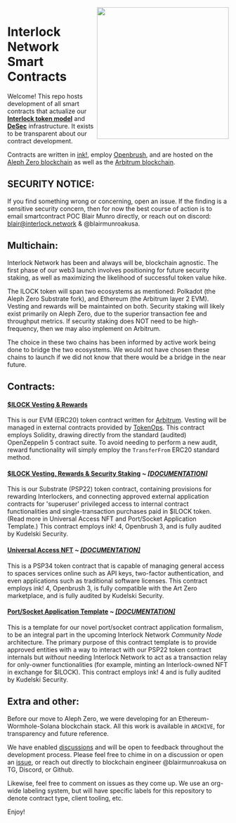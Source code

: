 <img align="right" width="300" height="300" src="https://assets-global.website-files.com/64d9930f57641d176ab09b78/64dde3b1459a01ddf7b4a529_interlock-logo-large.webp">

# Interlock Network Smart Contracts

Welcome! This repo hosts development of all smart contracts that actualize our [**Interlock token model**](https://github.com/interlock-network/interlock-models) and [**DeSec**](https://docs.interlock.network) infrastructure. It exists to be transparent about our contract development.

Contracts are written in [ink!](https://use.ink), employ [Openbrush](https://openbrush.io), and are hosted on the [Aleph Zero blockchain](https://alephzero.org) as well as the [Arbitrum blockchain](https://arbitrum.io).

## SECURITY NOTICE:

If you find something wrong or concerning, open an issue. If the finding is a sensitive security concern, then for now the best course of action is to email smartcontract POC Blair Munro directly, or reach out on discord: [blair@interlock.network](blair@interlock.network) & @blairmunroakusa.

## Multichain:

Interlock Network has been and always will be, blockchain agnostic. The first phase of our web3 launch involves positioning for future security staking, as well as maximizing the likelihood of successful token value hike.

The ILOCK token will span two ecosystems as mentioned: Polkadot (the Aleph Zero Substrate fork), and Ethereum (the Arbitrum layer 2 EVM). Vesting and rewards will be maintainted on both. Security staking will likely exist primarily on Aleph Zero, due to the superior transaction fee and throughput metrics. If security staking does NOT need to be high-frequency, then we may also implement on Arbitrum.

The choice in these two chains has been informed by active work being done to bridge the two ecosystems. We would not have chosen these chains to launch if we did not know that there would be a bridge in the near future.

## Contracts:

#### [$ILOCK Vesting & Rewards](./contract_ilockmvp_sol)

This is our EVM (ERC20) token contract written for [Arbitrum](https://arbitrum.io). Vesting will be managed in external contracts provided by [TokenOps](https://tokenops.xyz). This contract employs Solidity, drawing directly from the standard (audited) OpenZeppelin 5 contract suite. To avoid needing to perform a new audit, reward functionality will simply employ the `TransferFrom` ERC20 standard method.

#### [$ILOCK Vesting, Rewards & Security Staking](./contract_ilockmvp_ink) ~ [_[DOCUMENTATION]_](https://interlock-network.github.io/interlock-smartcontracts/contract_ilockmvp_ink/docs/ilockmvp/)

This is our Substrate (PSP22) token contract, containing provisions for rewarding Interlockers, and connecting approved external application contracts for 'superuser' privileged access to internal contract functionalities and single-transaction purchases paid in $ILOCK token. (Read more in Universal Access NFT and Port/Socket Application Template.) This contract employs ink! 4, Openbrush 3, and is fully audited by Kudelski Security.

#### [Universal Access NFT](./contract_uanft) ~ [_[DOCUMENTATION]_](https://interlock-network.github.io/interlock-smartcontracts/contract_uanft/docs/uanft/)

This is a PSP34 token contract that is capable of managing general access to spaces services online such as API keys, two-factor authentication, and even applications such as traditional software licenses. This contract employs ink! 4, Openbrush 3, is fully compatible with the Art Zero marketplace, and is fully audited by Kudelski Security.

#### [Port/Socket Application Template](./contract_application_ink) ~ [_[DOCUMENTATION]_](https://interlock-network.github.io/interlock-smartcontracts/contract_application_ink/docs/application/)

This is a template for our novel port/socket contract application formalism, to be an integral part in the upcoming Interlock Network _Community Node_ architecture. The primary purpose of this contract template is to provide approved entities with a way to interact with our PSP22 token contract internals but _without_ needing Interlock Network to act as a transaction relay for only-owner functionalities (for example, minting an Interlock-owned NFT in exchange for $ILOCK). This contract employs ink! 4 and is fully audited by Kudelski Security.

## Extra and other:

Before our move to Aleph Zero, we were developing for an Ethereum-Wormhole-Solana blockchain stack. All this work is available in `ARCHIVE`, for transparency and future reference.

We have enabled [discussions](https://github.com/interlock-network/INTR-smartcontracts/discussions) and will be open to feedback throughout the development process. Please feel free to chime in on a discussion or open an [issue](https://github.com/interlock-network/INTR-smartcontracts/issues), or reach out directly to blockchain engineer @blairmunroakusa on TG, Discord, or Github.

Likewise, feel free to comment on issues as they come up. We use an org-wide labeling system, but will have specific labels for this repository to denote contract type, client tooling, etc.

Enjoy!

